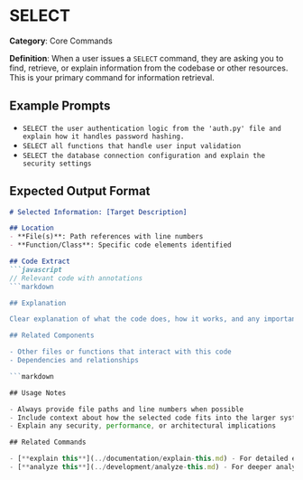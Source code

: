 # SELECT

**Category**: Core Commands

**Definition**: When a user issues a `SELECT` command, they are asking you to find, retrieve, or explain information from the codebase or other resources. This is your primary command for information retrieval.

## Example Prompts

- `SELECT the user authentication logic from the 'auth.py' file and explain how it handles password hashing.`
- `SELECT all functions that handle user input validation`
- `SELECT the database connection configuration and explain the security settings`

## Expected Output Format

```markdown
# Selected Information: [Target Description]

## Location
- **File(s)**: Path references with line numbers
- **Function/Class**: Specific code elements identified

## Code Extract
```javascript
// Relevant code with annotations
```markdown

## Explanation

Clear explanation of what the code does, how it works, and any important considerations.

## Related Components

- Other files or functions that interact with this code
- Dependencies and relationships

```markdown

## Usage Notes

- Always provide file paths and line numbers when possible
- Include context about how the selected code fits into the larger system
- Explain any security, performance, or architectural implications

## Related Commands

- [**explain this**](../documentation/explain-this.md) - For detailed explanations of selected code
- [**analyze this**](../development/analyze-this.md) - For deeper analysis of selected components
